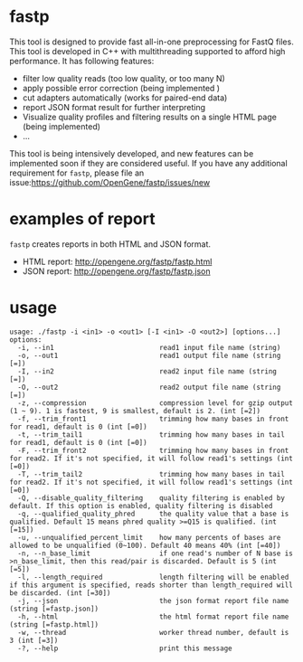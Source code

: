 # fastp
This tool is designed to provide fast all-in-one preprocessing for FastQ files. This tool is developed in C++ with multithreading supported to afford high performance. It has following features:
* filter low quality reads (too low quality, or too many N)
* apply possible error correction (being implemented )
* cut adapters automatically (works for paired-end data)
* report JSON format result for further interpreting 
* Visualize quality profiles and filtering results on a single HTML page (being implemented)
* ...

This tool is being intensively developed, and new features can be implemented soon if they are considered useful. If you have any additional requirement for `fastp`, please file an issue:https://github.com/OpenGene/fastp/issues/new

# examples of report
`fastp` creates reports in both HTML and JSON format.
* HTML report: http://opengene.org/fastp/fastp.html
* JSON report: http://opengene.org/fastp/fastp.json

# usage
```shell
usage: ./fastp -i <in1> -o <out1> [-I <in1> -O <out2>] [options...]
options:
  -i, --in1                          read1 input file name (string)
  -o, --out1                         read1 output file name (string [=])
  -I, --in2                          read2 input file name (string [=])
  -O, --out2                         read2 output file name (string [=])
  -z, --compression                  compression level for gzip output (1 ~ 9). 1 is fastest, 9 is smallest, default is 2. (int [=2])
  -f, --trim_front1                  trimming how many bases in front for read1, default is 0 (int [=0])
  -t, --trim_tail1                   trimming how many bases in tail for read1, default is 0 (int [=0])
  -F, --trim_front2                  trimming how many bases in front for read2. If it's not specified, it will follow read1's settings (int [=0])
  -T, --trim_tail2                   trimming how many bases in tail for read2. If it's not specified, it will follow read1's settings (int [=0])
  -Q, --disable_quality_filtering    quality filtering is enabled by default. If this option is enabled, quality filtering is disabled
  -q, --qualified_quality_phred      the quality value that a base is qualified. Default 15 means phred quality >=Q15 is qualified. (int [=15])
  -u, --unqualified_percent_limit    how many percents of bases are allowed to be unqualified (0~100). Default 40 means 40% (int [=40])
  -n, --n_base_limit                 if one read's number of N base is >n_base_limit, then this read/pair is discarded. Default is 5 (int [=5])
  -l, --length_required              length filtering will be enabled if this argument is specified, reads shorter than length_required will be discarded. (int [=30])
  -j, --json                         the json format report file name (string [=fastp.json])
  -h, --html                         the html format report file name (string [=fastp.html])
  -w, --thread                       worker thread number, default is 3 (int [=3])
  -?, --help                         print this message
```
